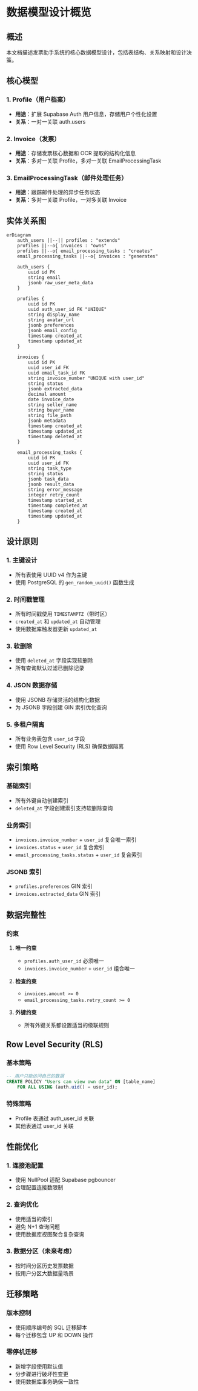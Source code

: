# 数据模型设计概览

## 概述

本文档描述发票助手系统的核心数据模型设计，包括表结构、关系映射和设计决策。

## 核心模型

### 1. Profile（用户档案）
- **用途**：扩展 Supabase Auth 用户信息，存储用户个性化设置
- **关系**：一对一关联 auth.users

### 2. Invoice（发票）
- **用途**：存储发票核心数据和 OCR 提取的结构化信息
- **关系**：多对一关联 Profile，多对一关联 EmailProcessingTask

### 3. EmailProcessingTask（邮件处理任务）
- **用途**：跟踪邮件处理的异步任务状态
- **关系**：多对一关联 Profile，一对多关联 Invoice

## 实体关系图

```mermaid
erDiagram
    auth_users ||--|| profiles : "extends"
    profiles ||--o{ invoices : "owns"
    profiles ||--o{ email_processing_tasks : "creates"
    email_processing_tasks ||--o{ invoices : "generates"
    
    auth_users {
        uuid id PK
        string email
        jsonb raw_user_meta_data
    }
    
    profiles {
        uuid id PK
        uuid auth_user_id FK "UNIQUE"
        string display_name
        string avatar_url
        jsonb preferences
        jsonb email_config
        timestamp created_at
        timestamp updated_at
    }
    
    invoices {
        uuid id PK
        uuid user_id FK
        uuid email_task_id FK
        string invoice_number "UNIQUE with user_id"
        string status
        jsonb extracted_data
        decimal amount
        date invoice_date
        string seller_name
        string buyer_name
        string file_path
        jsonb metadata
        timestamp created_at
        timestamp updated_at
        timestamp deleted_at
    }
    
    email_processing_tasks {
        uuid id PK
        uuid user_id FK
        string task_type
        string status
        jsonb task_data
        jsonb result_data
        string error_message
        integer retry_count
        timestamp started_at
        timestamp completed_at
        timestamp created_at
        timestamp updated_at
    }
```

## 设计原则

### 1. 主键设计
- 所有表使用 UUID v4 作为主键
- 使用 PostgreSQL 的 `gen_random_uuid()` 函数生成

### 2. 时间戳管理
- 所有时间戳使用 `TIMESTAMPTZ`（带时区）
- `created_at` 和 `updated_at` 自动管理
- 使用数据库触发器更新 `updated_at`

### 3. 软删除
- 使用 `deleted_at` 字段实现软删除
- 所有查询默认过滤已删除记录

### 4. JSON 数据存储
- 使用 JSONB 存储灵活的结构化数据
- 为 JSONB 字段创建 GIN 索引优化查询

### 5. 多租户隔离
- 所有业务表包含 `user_id` 字段
- 使用 Row Level Security (RLS) 确保数据隔离

## 索引策略

### 基础索引
- 所有外键自动创建索引
- `deleted_at` 字段创建索引支持软删除查询

### 业务索引
- `invoices.invoice_number` + `user_id` 复合唯一索引
- `invoices.status` + `user_id` 复合索引
- `email_processing_tasks.status` + `user_id` 复合索引

### JSONB 索引
- `profiles.preferences` GIN 索引
- `invoices.extracted_data` GIN 索引

## 数据完整性

### 约束
1. **唯一约束**
   - `profiles.auth_user_id` 必须唯一
   - `invoices.invoice_number` + `user_id` 组合唯一

2. **检查约束**
   - `invoices.amount >= 0`
   - `email_processing_tasks.retry_count >= 0`

3. **外键约束**
   - 所有外键关系都设置适当的级联规则

## Row Level Security (RLS)

### 基本策略
```sql
-- 用户只能访问自己的数据
CREATE POLICY "Users can view own data" ON [table_name]
    FOR ALL USING (auth.uid() = user_id);
```

### 特殊策略
- Profile 表通过 auth_user_id 关联
- 其他表通过 user_id 关联

## 性能优化

### 1. 连接池配置
- 使用 NullPool 适配 Supabase pgbouncer
- 合理配置连接数限制

### 2. 查询优化
- 使用适当的索引
- 避免 N+1 查询问题
- 使用数据库视图聚合复杂查询

### 3. 数据分区（未来考虑）
- 按时间分区历史发票数据
- 按用户分区大数据量场景

## 迁移策略

### 版本控制
- 使用顺序编号的 SQL 迁移脚本
- 每个迁移包含 UP 和 DOWN 操作

### 零停机迁移
- 新增字段使用默认值
- 分步骤进行破坏性变更
- 使用数据库事务确保一致性